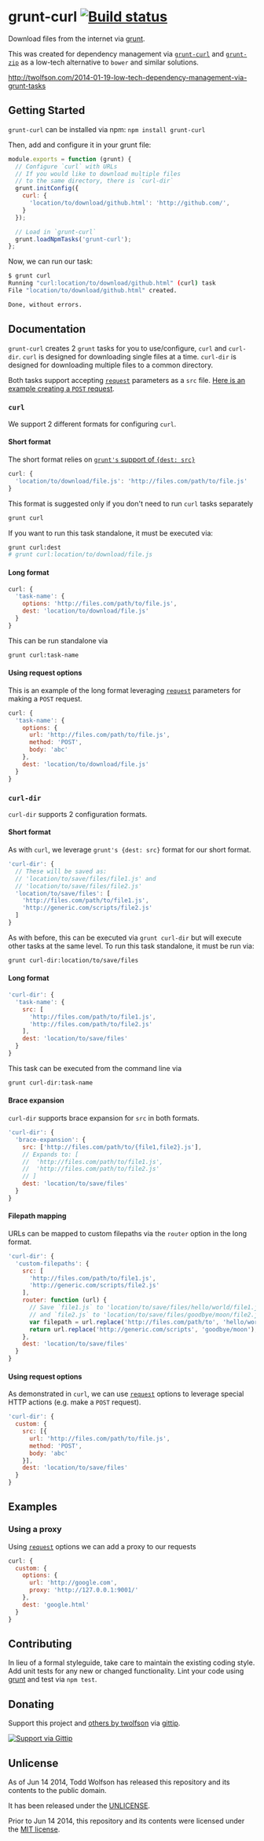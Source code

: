 # grunt-curl [![Build status](https://travis-ci.org/twolfson/grunt-curl.png?branch=master)](https://travis-ci.org/twolfson/grunt-curl)

Download files from the internet via [grunt][].

This was created for dependency management via [`grunt-curl`][] and [`grunt-zip`][] as a low-tech alternative to `bower` and similar solutions.

http://twolfson.com/2014-01-19-low-tech-dependency-management-via-grunt-tasks

[grunt]: http://gruntjs.com/
[`grunt-curl`]: https://github.com/twolfson/grunt-curl
[`grunt-zip`]: https://github.com/twolfson/grunt-zip

## Getting Started
`grunt-curl` can be installed via npm: `npm install grunt-curl`

Then, add and configure it in your grunt file:

```js
module.exports = function (grunt) {
  // Configure `curl` with URLs
  // If you would like to download multiple files
  // to the same directory, there is `curl-dir`
  grunt.initConfig({
    curl: {
      'location/to/download/github.html': 'http://github.com/',
    }
  });

  // Load in `grunt-curl`
  grunt.loadNpmTasks('grunt-curl');
};
```

Now, we can run our task:

```bash
$ grunt curl
Running "curl:location/to/download/github.html" (curl) task
File "location/to/download/github.html" created.

Done, without errors.
```

## Documentation
`grunt-curl` creates 2 `grunt` tasks for you to use/configure, `curl` and `curl-dir`. `curl` is designed for downloading single files at a time. `curl-dir` is designed for downloading multiple files to a common directory.

Both tasks support accepting [`request`] parameters as a `src` file. [Here is an example creating a `POST` request][post-example].

[`request`]: https://github.com/mikeal/request
[post-example]: #using-request-options

### `curl`
We support 2 different formats for configuring `curl`.

#### Short format
The short format relies on [`grunt's` support of `{dest: src}`][grunt-short-format]

[grunt-short-format]: http://gruntjs.com/configuring-tasks#older-formats

```js
curl: {
  'location/to/download/file.js': 'http://files.com/path/to/file.js'
}
```

This format is suggested only if you don't need to run `curl` tasks separately

```bash
grunt curl
```

If you want to run this task standalone, it must be executed via:

```bash
grunt curl:dest
# grunt curl:location/to/download/file.js
```

#### Long format
```js
curl: {
  'task-name': {
    options: 'http://files.com/path/to/file.js',
    dest: 'location/to/download/file.js'
  }
}
```

This can be run standalone via

```bash
grunt curl:task-name
```

#### Using request options
This is an example of the long format leveraging [`request`][] parameters for making a `POST` request.

```js
curl: {
  'task-name': {
    options: {
      url: 'http://files.com/path/to/file.js',
      method: 'POST',
      body: 'abc'
    },
    dest: 'location/to/download/file.js'
  }
}
```

### `curl-dir`
`curl-dir` supports 2 configuration formats.

#### Short format
As with `curl`, we leverage `grunt's {dest: src}` format for our short format.

```js
'curl-dir': {
  // These will be saved as:
  // 'location/to/save/files/file1.js' and
  // 'location/to/save/files/file2.js'
  'location/to/save/files': [
    'http://files.com/path/to/file1.js',
    'http://generic.com/scripts/file2.js'
  ]
}
```

As with before, this can be executed via `grunt curl-dir` but will execute other tasks at the same level. To run this task standalone, it must be run via:

```bash
grunt curl-dir:location/to/save/files
```

#### Long format
```js
'curl-dir': {
  'task-name': {
    src: [
      'http://files.com/path/to/file1.js',
      'http://files.com/path/to/file2.js'
    ],
    dest: 'location/to/save/files'
  }
}
```

This task can be executed from the command line via

```bash
grunt curl-dir:task-name
```

#### Brace expansion
`curl-dir` supports brace expansion for `src` in both formats.

```js
'curl-dir': {
  'brace-expansion': {
    src: ['http://files.com/path/to/{file1,file2}.js'],
    // Expands to: [
    //  'http://files.com/path/to/file1.js',
    //  'http://files.com/path/to/file2.js'
    // ]
    dest: 'location/to/save/files'
  }
}
```

#### Filepath mapping
URLs can be mapped to custom filepaths via the `router` option in the long format.

```js
'curl-dir': {
  'custom-filepaths': {
    src: [
      'http://files.com/path/to/file1.js',
      'http://generic.com/scripts/file2.js'
    ],
    router: function (url) {
      // Save `file1.js` to 'location/to/save/files/hello/world/file1.js'
      // and `file2.js` to 'location/to/save/files/goodbye/moon/file2.js'
      var filepath = url.replace('http://files.com/path/to', 'hello/world');
      return url.replace('http://generic.com/scripts', 'goodbye/moon');
    },
    dest: 'location/to/save/files'
  }
}
```

#### Using request options
As demonstrated in `curl`, we can use [`request`][] options to leverage special HTTP actions (e.g. make a `POST` request).

```js
'curl-dir': {
  custom: {
    src: [{
      url: 'http://files.com/path/to/file.js',
      method: 'POST',
      body: 'abc'
    }],
    dest: 'location/to/save/files'
  }
}
```

## Examples
### Using a proxy
Using [`request`][] options we can add a proxy to our requests

```js
curl: {
  custom: {
    options: {
      url: 'http://google.com',
      proxy: 'http://127.0.0.1:9001/'
    },
    dest: 'google.html'
  }
}
```

## Contributing
In lieu of a formal styleguide, take care to maintain the existing coding style. Add unit tests for any new or changed functionality. Lint your code using [grunt][grunt] and test via `npm test`.

## Donating
Support this project and [others by twolfson][gittip] via [gittip][].

[![Support via Gittip][gittip-badge]][gittip]

[gittip-badge]: https://rawgithub.com/twolfson/gittip-badge/master/dist/gittip.png
[gittip]: https://www.gittip.com/twolfson

## Unlicense
As of Jun 14 2014, Todd Wolfson has released this repository and its contents to the public domain.

It has been released under the [UNLICENSE][].

[UNLICENSE]: UNLICENSE

Prior to Jun 14 2014, this repository and its contents were licensed under the [MIT license][].

[MIT license]: https://github.com/twolfson/grunt-curl/blob/1.5.1/LICENSE-MIT
